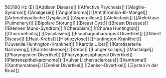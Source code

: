 563190 Hz (E)
[[Addison Disease]]
[[Affective Psychosis]]
[[Alagille-Syndrom]]
[[Analgesie]]
[[Angiofibroma]]
[[Antithrombin-III-Mangel]]
[[Arteriohepatische Dysplasie]]
[[Aspergillose]]
[[Atelectasis]]
[[Atelektase (Pulmonary)]]
[[Bipolare Störung]]
[[Breast Cyst]]
[[Breast Diseases]]
[[Brennen Mund-Syndrom]]
[[Cherubism]]
[[Chorea Huntington]]
[[Chorioretinitis]]
[[Dysplasien]]
[[Esophagopharyngeal Divertikel]]
[[Gilbert Disease]]
[[Haut-Krebs]]
[[Histiozytose]]
[[Huntington-Krankheit]]
[[Juvenile Huntington-Krankheit]]
[[Karotis Ulcer]]
[[Karotisarterie Narrowing]]
[[Karotisstenose]]
[[Krebs]]
[[Lungenkollaps]]
[[Mastalgie]]
[[Pharyngealen Divertikel]]
[[Pharyngoesophageal Divertikel]]
[[Plattenepithelkarzinome]]
[[Vulvar Lichen sclerosus]]
[[Xanthoma]]
[[Xanthomatose]]
[[Zenker Divertikel]]
[[Zenker-Divertikel]]
[[Zysten in der Brust]]